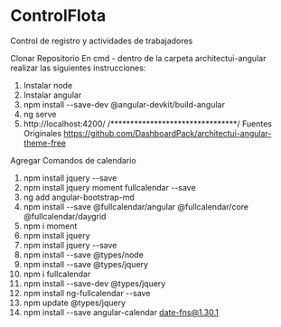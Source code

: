 # ControlFlota
Control de registro y actividades de trabajadores

Clonar Repositorio
En cmd - dentro de la carpeta architectui-angular realizar las siguientes instrucciones:
1) Instalar node 
2) Instalar angular  
3) npm install --save-dev @angular-devkit/build-angular
4) ng serve
5) http://localhost:4200/
/********************************/
Fuentes Originales
https://github.com/DashboardPack/architectui-angular-theme-free

Agregar Comandos de calendario
1) npm install jquery --save
2) npm install jquery moment fullcalendar --save
3) ng add angular-bootstrap-md
4) npm install --save @fullcalendar/angular @fullcalendar/core @fullcalendar/daygrid
5) npm i moment
6) npm install jquery
7) npm install jquery --save
8) npm install --save @types/node
10) npm install --save @types/jquery
11) npm i fullcalendar
12) npm install --save-dev @types/jquery
13) npm install ng-fullcalendar --save
14) npm update @types/jquery
15) npm install --save angular-calendar date-fns@1.30.1


 
